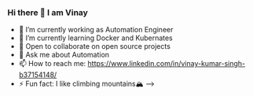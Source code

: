 ### Hi there 👋 I am Vinay


<!--**vs84341/vs84341** is a ✨ _special_ ✨ repository because its `README.md` (this file) appears on your GitHub profile.

Here are some ideas to get you started:
-->

 - 🔭 I’m currently working as Automation Engineer
 - 🌱 I’m currently learning Docker and Kubernates
 - 👯 Open to collaborate on open source projects
 - 💬 Ask me about Automation
 - 📫 How to reach me: https://www.linkedin.com/in/vinay-kumar-singh-b37154148/
 - ⚡ Fun fact: I like climbing mountains🏔️
-->
<!--[![@vs84341's Holopin board](https://holopin.io/api/user/board?user=vs84341)](https://holopin.io/@vs84341)
-->
